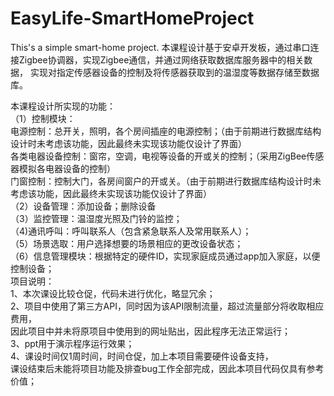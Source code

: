 # EasyLife-SmartHomeProject
This's a simple smart-home project.
本课程设计基于安卓开发板，通过串口连接Zigbee协调器，实现Zigbee通信，并通过网络获取数据库服务器中的相关数据，
实现对指定传感器设备的控制及将传感器获取到的温湿度等数据存储至数据库。  

本课程设计所实现的功能：  
（1）控制模块：  
电源控制：总开关，照明，各个房间插座的电源控制；（由于前期进行数据库结构设计时未考虑该功能，因此最终未实现该功能仅设计了界面）  
各类电器设备控制：窗帘，空调，电视等设备的开或关的控制；（采用ZigBee传感器模拟各电器设备的控制）  
门窗控制：控制大门，各房间窗户的开或关。（由于前期进行数据库结构设计时未考虑该功能，因此最终未实现该功能仅设计了界面）  
（2）设备管理：添加设备；删除设备  
（3）监控管理：温湿度光照及门铃的监控；  
（4)通讯呼叫：呼叫联系人（包含紧急联系人及常用联系人）；  
（5）场景选取：用户选择想要的场景相应的更改设备状态；  
（6）信息管理模块：根据特定的硬件ID，实现家庭成员通过app加入家庭，以便控制设备；  
项目说明：  
1、本次课设比较仓促，代码未进行优化，略显冗余；  
2、项目中使用了第三方API，同时因为该API限制流量，超过流量部分将收取相应费用，  
因此项目中并未将原项目中使用到的网址贴出，因此程序无法正常运行；  
3、ppt用于演示程序运行效果；  
4、课设时间仅1周时间，时间仓促，加上本项目需要硬件设备支持，  
课设结束后未能将项目功能及排查bug工作全部完成，因此本项目代码仅具有参考价值；  
